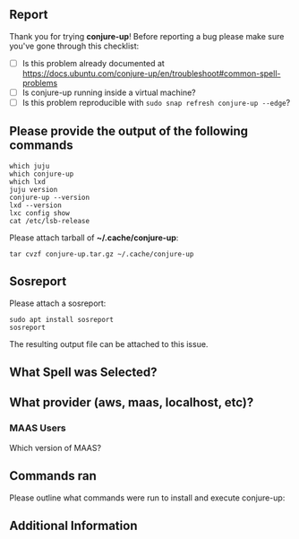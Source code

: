 ## Report

Thank you for trying **conjure-up**! Before reporting a bug please make sure you've gone through this checklist:

- [ ] Is this problem already documented at https://docs.ubuntu.com/conjure-up/en/troubleshoot#common-spell-problems
- [ ] Is conjure-up running inside a virtual machine?
- [ ] Is this problem reproducible with `sudo snap refresh conjure-up --edge`?

## Please provide the output of the following commands

```
which juju
which conjure-up
which lxd
juju version
conjure-up --version
lxd --version
lxc config show
cat /etc/lsb-release
```

Please attach tarball of **~/.cache/conjure-up**:

```
tar cvzf conjure-up.tar.gz ~/.cache/conjure-up
```

## Sosreport

Please attach a sosreport:

```
sudo apt install sosreport
sosreport
```

The resulting output file can be attached to this issue.


## What Spell was Selected?

## What provider (aws, maas, localhost, etc)?

### MAAS Users
Which version of MAAS?

## Commands ran

Please outline what commands were run to install and execute conjure-up:

## Additional Information
